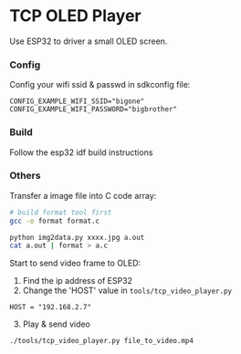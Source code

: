 # TCP OLED Player

Use ESP32 to driver a small OLED screen.

### Config
Config your wifi ssid & passwd in sdkconfig file:
```
CONFIG_EXAMPLE_WIFI_SSID="bigone"
CONFIG_EXAMPLE_WIFI_PASSWORD="bigbrother"
```

### Build
Follow the esp32 idf build instructions

### Others
Transfer a image file into C code array:
```bash
# build format tool first
gcc -o format format.c

python img2data.py xxxx.jpg a.out
cat a.out | format > a.c
```

Start to send video frame to OLED:
1. Find the ip address of ESP32
2. Change the 'HOST' value in `tools/tcp_video_player.py`
```
HOST = "192.168.2.7"
```
3. Play & send video
```bash
./tools/tcp_video_player.py file_to_video.mp4
```
